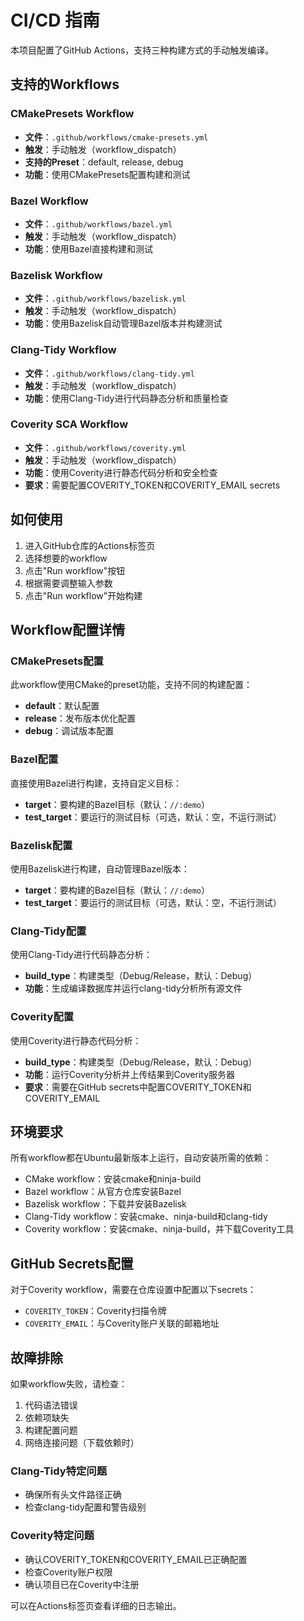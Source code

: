 # CI/CD 指南

本项目配置了GitHub Actions，支持三种构建方式的手动触发编译。

## 支持的Workflows

### CMakePresets Workflow

- **文件**：`.github/workflows/cmake-presets.yml`
- **触发**：手动触发（workflow_dispatch）
- **支持的Preset**：default, release, debug
- **功能**：使用CMakePresets配置构建和测试

### Bazel Workflow

- **文件**：`.github/workflows/bazel.yml`
- **触发**：手动触发（workflow_dispatch）
- **功能**：使用Bazel直接构建和测试

### Bazelisk Workflow

- **文件**：`.github/workflows/bazelisk.yml`
- **触发**：手动触发（workflow_dispatch）
- **功能**：使用Bazelisk自动管理Bazel版本并构建测试

### Clang-Tidy Workflow

- **文件**：`.github/workflows/clang-tidy.yml`
- **触发**：手动触发（workflow_dispatch）
- **功能**：使用Clang-Tidy进行代码静态分析和质量检查

### Coverity SCA Workflow

- **文件**：`.github/workflows/coverity.yml`
- **触发**：手动触发（workflow_dispatch）
- **功能**：使用Coverity进行静态代码分析和安全检查
- **要求**：需要配置COVERITY_TOKEN和COVERITY_EMAIL secrets

## 如何使用

1. 进入GitHub仓库的Actions标签页
2. 选择想要的workflow
3. 点击"Run workflow"按钮
4. 根据需要调整输入参数
5. 点击"Run workflow"开始构建

## Workflow配置详情

### CMakePresets配置

此workflow使用CMake的preset功能，支持不同的构建配置：

- **default**：默认配置
- **release**：发布版本优化配置
- **debug**：调试版本配置

### Bazel配置

直接使用Bazel进行构建，支持自定义目标：

- **target**：要构建的Bazel目标（默认：`//:demo`）
- **test_target**：要运行的测试目标（可选，默认：空，不运行测试）

### Bazelisk配置

使用Bazelisk进行构建，自动管理Bazel版本：

- **target**：要构建的Bazel目标（默认：`//:demo`）
- **test_target**：要运行的测试目标（可选，默认：空，不运行测试）

### Clang-Tidy配置

使用Clang-Tidy进行代码静态分析：

- **build_type**：构建类型（Debug/Release，默认：Debug）
- **功能**：生成编译数据库并运行clang-tidy分析所有源文件

### Coverity配置

使用Coverity进行静态代码分析：

- **build_type**：构建类型（Debug/Release，默认：Debug）
- **功能**：运行Coverity分析并上传结果到Coverity服务器
- **要求**：需要在GitHub secrets中配置COVERITY_TOKEN和COVERITY_EMAIL

## 环境要求

所有workflow都在Ubuntu最新版本上运行，自动安装所需的依赖：

- CMake workflow：安装cmake和ninja-build
- Bazel workflow：从官方仓库安装Bazel
- Bazelisk workflow：下载并安装Bazelisk
- Clang-Tidy workflow：安装cmake、ninja-build和clang-tidy
- Coverity workflow：安装cmake、ninja-build，并下载Coverity工具

## GitHub Secrets配置

对于Coverity workflow，需要在仓库设置中配置以下secrets：

- `COVERITY_TOKEN`：Coverity扫描令牌
- `COVERITY_EMAIL`：与Coverity账户关联的邮箱地址

## 故障排除

如果workflow失败，请检查：

1. 代码语法错误
2. 依赖项缺失
3. 构建配置问题
4. 网络连接问题（下载依赖时）

### Clang-Tidy特定问题

- 确保所有头文件路径正确
- 检查clang-tidy配置和警告级别

### Coverity特定问题

- 确认COVERITY_TOKEN和COVERITY_EMAIL已正确配置
- 检查Coverity账户权限
- 确认项目已在Coverity中注册

可以在Actions标签页查看详细的日志输出。
